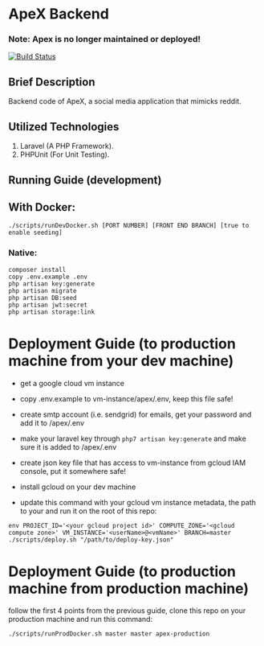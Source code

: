 # ApeX Backend

### Note: Apex is no longer maintained or deployed!
[![Build Status](https://travis-ci.com/DarkGeekMS/ApeX-Server.svg?token=kEyZRKsdTeESZQ8KMgx8&branch=master)](https://travis-ci.com/DarkGeekMS/ApeX-Server)

## Brief Description

Backend code of ApeX, a social media application that mimicks reddit.


## Utilized Technologies 

1) Laravel (A PHP Framework).
2) PHPUnit (For Unit Testing).



## Running Guide (development)

## With Docker:
```
./scripts/runDevDocker.sh [PORT NUMBER] [FRONT END BRANCH] [true to enable seeding]
```

### Native:
```
composer install
copy .env.example .env
php artisan key:generate
php artisan migrate
php artisan DB:seed
php artisan jwt:secret
php artisan storage:link
```

# Deployment Guide (to production machine from your dev machine)

- get a google cloud vm instance

- copy .env.example to vm-instance/apex/.env, keep this file safe!

- create smtp account (i.e. sendgrid) for emails, get your password and add it to /apex/.env

- make your laravel key through `php7 artisan key:generate` and make sure it is added to /apex/.env

- create json key file that has access to vm-instance from gcloud IAM console, put it somewhere safe!

- install gcloud on your dev machine

- update this command with your gcloud vm instance metadata, the path to your  and run it on the root of this repo:

`env PROJECT_ID='<your gcloud project id>' COMPUTE_ZONE='<gcloud compute zone>' VM_INSTANCE='<userName>@<vmName>' BRANCH=master ./scripts/deploy.sh "/path/to/deploy-key.json"`

# Deployment Guide (to production machine from production machine)

follow the first 4 points from the previous guide, clone this repo on your production machine and run this command:

`./scripts/runProdDocker.sh master master apex-production`

